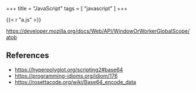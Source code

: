 +++
title = "JavaScript"
tags = [ "javascript" ]
+++

{{< r "a.js" >}}

<https://developer.mozilla.org/docs/Web/API/WindowOrWorkerGlobalScope/atob>

## References

- <https://hyperpolyglot.org/scripting2#base64>
- <https://programming-idioms.org/idiom/176>
- <https://rosettacode.org/wiki/Base64_encode_data>
